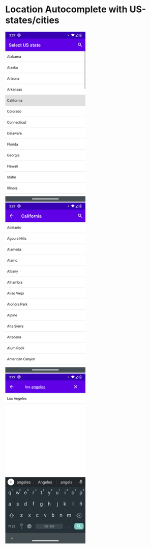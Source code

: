 # Location Autocomplete with US-states/cities

![Screenshot](images/device-2020-12-02-022727.png)
![Screenshot](images/device-2020-12-02-022734.png)
![Screenshot](images/device-2020-12-02-022746.png)
